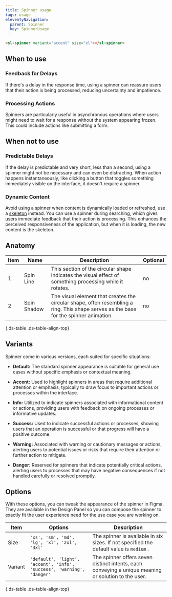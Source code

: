 ```yaml
---
title: Spinner usage
tags: usage
eleventyNavigation:
  parent: Spinner
  key: SpinnerUsage
---
```


<section class="no-heading">

<div class="ds-example">

<sl-spinner variant="accent" size="xl"></sl-spinner>

</div>

<div class="ds-code">
  
  ```html
  <sl-spinner variant="accent" size="xl"></sl-spinner>
  ```

</div>

</section>


<section>

## When to use

### Feedback for Delays
If there's a delay in the response time, using a spinner can reassure users that their action is being processed, reducing uncertainty and impatience.

### Processing Actions
Spinners are particularly useful in asynchronous operations where users might need to wait for a response without the system appearing frozen. This could include actions like submitting a form.

</section>


<section>

## When not to use

### Predictable Delays
If the delay is predictable and very short, less than a second, using a spinner might not be necessary and can even be distracting. When action happens instantaneously, like clicking a button that toggles something immediately visible on the interface, it doesn't require a spinner.

### Dynamic Content
Avoid using a spinner when content is dynamically loaded or refreshed, use a [skeleton](/categories/components/tooltip/) instead. You can use a spinner during searching, which gives users immediate feedback that their action is processing. This enhances the perceived responsiveness of the application, but when it is loading, the new content is the skeleton.

</section>


<section>

## Anatomy

|Item|Name| Description | Optional|
|-|-|-|-|
|1|Spin Line |This section of the circular shape indicates the visual effect of something processing while it rotates. |no|
|2|Spin Shadow |The visual element that creates the circular shape, often resembling a ring. This shape serves as the base for the spinner animation. |no|


{.ds-table .ds-table-align-top}

</section>



<section>

## Variants

Spinner come in various versions, each suited for specific situations:

  - **Default:** The standard spinner appearance is suitable for general use cases without specific emphasis or contextual meaning.

  - **Accent:** Used to highlight spinners in areas that require additional attention or emphasis, typically to draw focus to important actions or processes within the interface.

  - **Info:** Utilized to indicate spinners associated with informational content or actions, providing users with feedback on ongoing processes or informative updates.

  - **Success:** Used to indicate successful actions or processes, showing users that an operation is successful or that progress will have a positive outcome.

  - **Warning:** Associated with warning or cautionary messages or actions, alerting users to potential issues or risks that require their attention or further action to mitigate.

  - **Danger:** Reserved for spinners that indicate potentially critical actions, alerting users to processes that may have negative consequences if not handled carefully or resolved promptly.

</section>


<section>

## Options

With these options, you can tweak the appearance of the spinner in Figma. They are available in the Design Panel so you can compose the spinner to exactly fit the user experience need for the use case you are working on.

|Item|Options|Description|
|-|-|-|
|Size|`'xs', 'sm', 'md', 'lg', 'xl', '2xl', '3xl'`|The spinner is available in six sizes. If not specified the default value is `medium` .|
|Variant|`'default', 'light', 'accent', 'info', 'success', 'warning', 'danger'`|The spinner offers seven distinct intents, each conveying a unique meaning or solution to the user.|

{.ds-table .ds-table-align-top}

</section>
